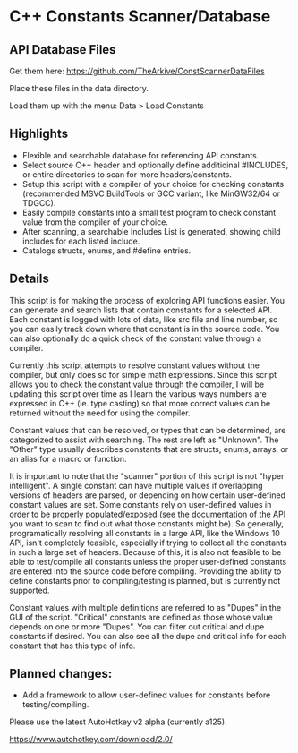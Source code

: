 # C++ Constants Scanner/Database

## API Database Files
Get them here: https://github.com/TheArkive/ConstScannerDataFiles

Place these files in the data directory.

Load them up with the menu:  Data > Load Constants

## Highlights
* Flexible and searchable database for referencing API constants.
* Select source C++ header and optionally define additioinal #INCLUDES, or entire directories to scan for more headers/constants.
* Setup this script with a compiler of your choice for checking constants (recommended MSVC BuildTools or GCC variant, like MinGW32/64 or TDGCC).
* Easily compile constants into a small test program to check constant value from the compiler of your choice.
* After scanning, a searchable Includes List is generated, showing child includes for each listed include.
* Catalogs structs, enums, and #define entries.

## Details

This script is for making the process of exploring API functions easier.  You can generate and search lists that contain constants for a selected API.  Each constant is logged with lots of data, like src file and line number, so you can easily track down where that constant is in the source code.  You can also optionally do a quick check of the constant value through a compiler.

Currently this script attempts to resolve constant values without the compiler, but only does so for simple math expressions.  Since this script allows you to check the constant value through the compiler, I will be updating this script over time as I learn the various ways numbers are expressed in C++ (ie. type casting) so that more correct values can be returned without the need for using the compiler.

Constant values that can be resolved, or types that can be determined, are categorized to assist with searching.  The rest are left as "Unknown".  The "Other" type usually describes constants that are structs, enums, arrays, or an alias for a macro or function.

It is important to note that the "scanner" portion of this script is not "hyper intelligent".  A single constant can have multiple values if overlapping versions of headers are parsed, or depending on how certain user-defined constant values are set.  Some constants rely on user-defined values in order to be properly populated/exposed (see the documentation of the API you want to scan to find out what those constants might be).  So generally, programatically resolving all constants in a large API, like the Windows 10 API, isn't completely feasible, especially if trying to collect all the constants in such a large set of headers.  Because of this, it is also not feasible to be able to test/compile all constants unless the proper user-defined constants are entered into the source code before compiling.  Providing the ability to define constants prior to compiling/testing is planned, but is currently not supported.


Constant values with multiple definitions are referred to as "Dupes" in the GUI of the script.  "Critical" constants are defined as those whose value depends on one or more "Dupes".  You can filter out critical and dupe constants if desired.  You can also see all the dupe and critical info for each constant that has this type of info.

## Planned changes:

* Add a framework to allow user-defined values for constants before testing/compiling.

Please use the latest AutoHotkey v2 alpha (currently a125).

https://www.autohotkey.com/download/2.0/
